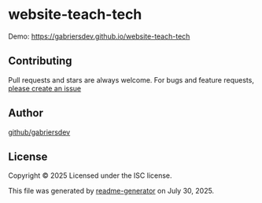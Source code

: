 # website-teach-tech

Demo: <https://gabriersdev.github.io/website-teach-tech>

## Contributing

Pull requests and stars are always welcome. For bugs and feature requests, [please create an issue](https://github.com/gabriersdev/website-teach-tech/issues)

## Author

[github/gabriersdev](https://github.com/gabriersdev)

## License

Copyright © 2025
Licensed under the ISC license.

This file was generated by [readme-generator](https://github.com/jonschlinkert/readme-generator) on July 30, 2025.
